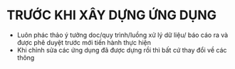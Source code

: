 # TRƯỚC KHI XÂY DỰNG ỨNG DỤNG

* Luôn phác thảo ý tưởng doc/quy trình/luồng xử lý dữ liệu/ báo cáo ra và được phê duyệt trước mới tiến hành thực hiện
* Khi chỉnh sửa các ứng dụng đã được dựng rồi thì bất cứ thay đổi về các thông

